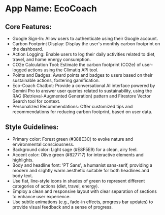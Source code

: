 # **App Name**: EcoCoach

## Core Features:

- Google Sign-In: Allow users to authenticate using their Google account.
- Carbon Footprint Display: Display the user's monthly carbon footprint on the dashboard.
- Action Logging: Enable users to log their daily activities related to diet, travel, and home energy consumption.
- CO2e Calculation Tool: Estimate the carbon footprint (CO2e) of user-logged actions using the Climatiq API tool.
- Points and Badges: Award points and badges to users based on their sustainable actions, fostering gamification.
- Eco-Coach Chatbot: Provide a conversational AI interface powered by Gemini Pro to answer user queries related to sustainability, using the RAG (Retrieval-Augmented Generation) pattern and Firestore Vector Search tool for context.
- Personalized Recommendations: Offer customized tips and recommendations for reducing carbon footprint, based on user data.

## Style Guidelines:

- Primary color: Forest green (#388E3C) to evoke nature and environmental consciousness.
- Background color: Light sage (#E8F5E9) for a clean, airy feel.
- Accent color: Olive green (#827717) for interactive elements and highlights.
- Body and headline font: 'PT Sans', a humanist sans-serif, providing a modern and slightly warm aesthetic suitable for both headlines and body text.
- Use flat, line-style icons in shades of green to represent different categories of actions (diet, travel, energy).
- Employ a clean and responsive layout with clear separation of sections to enhance user experience.
- Use subtle animations (e.g., fade-in effects, progress bar updates) to provide visual feedback and a sense of progress.